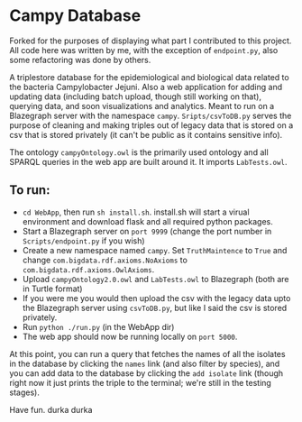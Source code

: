 # Campy Database
Forked for the purposes of displaying what part I contributed to this project. All code here was written by me, with the exception of `endpoint.py`, also some refactoring was done by others.

A triplestore database for the epidemiological and biological data related to the bacteria Campylobacter Jejuni. Also a web application for adding and updating data (including batch upload, though still working on that), querying data, and soon visualizations and analytics. 
Meant to run on a Blazegraph server with the namespace `campy`.
`Sripts/csvToDB.py` serves the purpose of cleaning and making triples out of legacy data that is stored on a csv
that is stored privately (it can't be public as it contains sensitive info).

The ontology `campyOntology.owl` is the primarily used ontology and all SPARQL queries in the web app are built
around it. It imports `LabTests.owl`. 

## To run:
- `cd WebApp`, then run `sh install.sh`. install.sh will start a virual environment and download flask and all required python packages.
- Start a Blazegraph server on `port 9999` (change the port number in `Scripts/endpoint.py` if you wish)
- Create a new namespace named `campy`. Set `TruthMaintence` to `True` and change `com.bigdata.rdf.axioms.NoAxioms`
  to `com.bigdata.rdf.axioms.OwlAxioms`.
- Upload `campyOntology2.0.owl` and `LabTests.owl` to Blazegraph (both are in Turtle format)
- If you were me you would then upload the csv with the legacy data upto the Blazegraph server using
  `csvToDB.py`, but like I said the csv is stored privately.
- Run `python ./run.py` (in the WebApp dir)
- The web app should now be running locally on `port 5000`.

At this point, you can run a query that fetches the names of all the isolates in the database by clicking the `names` 
link (and also filter by species), and you can add data to the database by clicking the `add isolate` link (though right now it just prints the triple to the terminal; we're still in the testing stages).

Have fun.
durka durka

